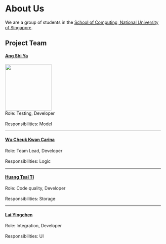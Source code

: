# About Us

We are a group of students in the [School of Computing, National University of Singapore](http://www.comp.nus.edu.sg).

## Project Team

#### [Ang Shi Ya](https://github.com/AngShiYa) <br>
<img src="images/ShiYa.jpg" width="150"><br>
Role: Testing, Developer <br>  
Responsibilities: Model

-----

#### [Wu Cheuk Kwan Carina](https://github.com/carinackwu)
Role: Team Lead, Developer <br>  
Responsibilities: Logic

-----

#### [Huang Tsai Ti](https://github.com/tyrahuang) 
Role: Code quality, Developer <br>  
Responsibilities: Storage

-----

#### [Lai Yingchen](https://github.com/yingchen0505)
Role: Integration, Developer <br>  
Responsibilities: UI
